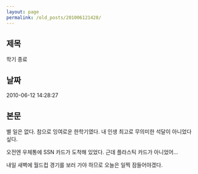 ```yaml
---
layout: page
permalink: /old_posts/201006121428/
---
```


## 제목
학기 종료

## 날짜
2010-06-12 14:28:27

## 본문
별 일은 없다. 참으로 잉여로운 한학기였다. 내 인생 최고로 무의미한 석달이 아니었다 싶다.

오전엔 우체통에 SSN 카드가 도착해 있었다. 근데 플라스틱 카드가 아니었어...

내일 새벽에 월드컵 경기를 보러 가야 하므로 오늘은 일찍 잠들어야겠다.